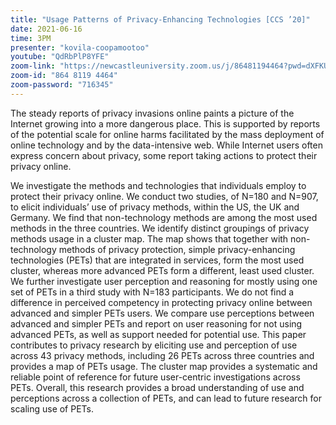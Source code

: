 ```yaml
---
title: "Usage Patterns of Privacy-Enhancing Technologies [CCS ’20]"
date: 2021-06-16
time: 3PM
presenter: "kovila-coopamootoo"
youtube: "QdRbPlP8YFE"
zoom-link: "https://newcastleuniversity.zoom.us/j/86481194464?pwd=dXFKUGxCWFZKMk9yL0tnWkZXN1p4dz09"
zoom-id: "864 8119 4464"
zoom-password: "716345"
---
```


The steady reports of privacy invasions online paints a picture of the Internet growing into a more dangerous place. This is supported by reports of the potential scale for online harms facilitated by the mass deployment of online technology and by the data-intensive web. While Internet users often express concern about privacy, some report taking actions to protect their privacy online.

We investigate the methods and technologies that individuals employ to protect their privacy online. We conduct two studies, of N=180 and N=907, to elicit individuals’ use of privacy methods, within the US, the UK and Germany. We find that non-technology methods are among the most used methods in the three countries. We identify distinct groupings of privacy methods usage in a cluster map. The map shows that together with non-technology methods of privacy protection, simple privacy-enhancing technologies (PETs) that are integrated in services, form the most used cluster, whereas more advanced PETs form a different, least used cluster. We further investigate user perception and reasoning for mostly using one set of PETs in a third study with N=183 participants. We do not find a difference in perceived competency in protecting privacy online between advanced and simpler PETs users. We compare use perceptions between advanced and simpler PETs and report on user reasoning for not using advanced PETs, as well as support needed for potential use. This paper contributes to privacy research by eliciting use and perception of use across 43 privacy methods, including 26 PETs across three countries and provides a map of PETs usage. The cluster map provides a systematic and reliable point of reference for future user-centric investigations across PETs. Overall, this research provides a broad understanding of use and perceptions across a collection of PETs, and can lead to future research for scaling use of PETs.

